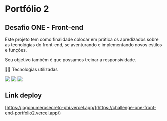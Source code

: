 <h1> Portfólio 2 </h1>
<h2> Desafio ONE - Front-end </h2>

<p> Este projeto tem como finalidade colocar em prática os apredizados sobre as tecnológias do front-end, se aventurando e implementando novos estilos e funções.</p
<p> Seu objetivo também é que possamos treinar a responsividade.</p>

<p>👩‍💻 Tecnologias utilizadas</p>

<div>
  <img src="https://img.shields.io/badge/HTML-239120?style=for-the-badge&logo=html5&logoColor=white">
  <img src="https://img.shields.io/badge/CSS-239120?&style=for-the-badge&logo=css3&logoColor=white">
  <img src="https://img.shields.io/badge/JavaScript-F7DF1E?style=for-the-badge&logo=javascript&logoColor=black">
</div>

## Link deploy 
[https://jogonumerosecreto-phi.vercel.app/](https://challenge-one-front-end-portfolio2.vercel.app/)

